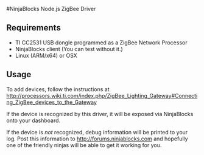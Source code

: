 #NinjaBlocks Node.js ZigBee Driver

## Requirements
- TI CC2531 USB dongle programmed as a ZigBee Network Processor
- NinjaBlocks client (You can test without it.)
- Linux (ARM/x64) or OSX

## Usage
To add devices, follow the instructions at http://processors.wiki.ti.com/index.php/ZigBee_Lighting_Gateway#Connecting_ZigBee_devices_to_the_Gateway

If the device is recognized by this driver, it will be exposed via NinjaBlocks onto your dashboard.

If the device is *not* recognized, debug information will be printed to your log. Post this information to http://forums.ninjablocks.com and hopefully one of the friendly ninjas will be able to get it working for you.


